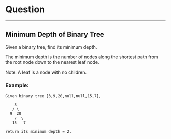 # Question

-------------------
## Minimum Depth of Binary Tree

Given a binary tree, find its minimum depth.<br>

The minimum depth is the number of nodes along the shortest path from the root node down to the nearest leaf node. <br>

Note: A leaf is a node with no children. <br>

### Example:
```
Given binary tree [3,9,20,null,null,15,7],

    3
   / \
  9  20
    /  \
   15   7

return its minimum depth = 2.
```
